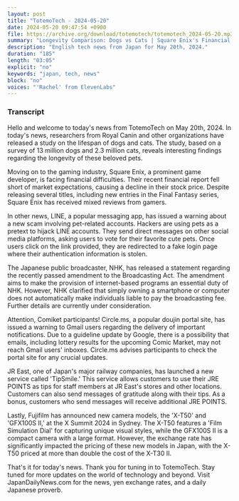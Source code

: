 ```yaml
---
layout: post
title: "TotemoTech - 2024-05-20"
date: 2024-05-20 09:47:54 +0900
file: https://archive.org/download/totemotech/totemotech_2024-05-20.mp3
summary: "Longevity Comparison: Dogs vs Cats | Square Enix's Financial Struggles, & more…"
description: "English tech news from Japan for May 20th, 2024."
duration: "185"
length: "03:05"
explicit: "no"
keywords: "japan, tech, news"
block: "no"
voices: "'Rachel' from ElevenLabs"
---
```


### Transcript

Hello and welcome to today's news from TotemoTech on May 20th, 2024. In today's news, researchers from Royal Canin and other organizations have released a study on the lifespan of dogs and cats. The study, based on a survey of 13 million dogs and 2.3 million cats, reveals interesting findings regarding the longevity of these beloved pets.

Moving on to the gaming industry, Square Enix, a prominent game developer, is facing financial difficulties. Their recent financial report fell short of market expectations, causing a decline in their stock price. Despite releasing several titles, including new entries in the Final Fantasy series, Square Enix has received mixed reviews from gamers.

In other news, LINE, a popular messaging app, has issued a warning about a new scam involving pet-related accounts. Hackers are using pets as a pretext to hijack LINE accounts. They send direct messages on other social media platforms, asking users to vote for their favorite cute pets. Once users click on the link provided, they are redirected to a fake login page where their authentication information is stolen.

The Japanese public broadcaster, NHK, has released a statement regarding the recently passed amendment to the Broadcasting Act. The amendment aims to make the provision of internet-based programs an essential duty of NHK. However, NHK clarified that simply owning a smartphone or computer does not automatically make individuals liable to pay the broadcasting fee. Further details are currently under consideration.

Attention, Comiket participants! Circle.ms, a popular doujin portal site, has issued a warning to Gmail users regarding the delivery of important notifications. Due to a guideline update by Google, there is a possibility that emails, including lottery results for the upcoming Comic Market, may not reach Gmail users' inboxes. Circle.ms advises participants to check the portal site for any crucial updates.

JR East, one of Japan's major railway companies, has launched a new service called 'TipSmile.' This service allows customers to use their JRE POINTS as tips for staff members at JR East's stores and other locations. Customers can also send messages of gratitude along with their tips. As a bonus, customers who send messages will receive additional JRE POINTS.

Lastly, Fujifilm has announced new camera models, the 'X-T50' and 'GFX100S II,' at the X Summit 2024 in Sydney. The X-T50 features a 'Film Simulation Dial' for capturing unique visual styles, while the GFX100S II is a compact camera with a large format. However, the exchange rate has significantly impacted the pricing of these new models in Japan, with the X-T50 priced at more than double the cost of the X-T30 II.

That's it for today's news. Thank you for tuning in to TotemoTech. Stay tuned for more updates on the world of technology and beyond.   Visit JapanDailyNews.com for the news, yen exchange rates, and a daily Japanese proverb.
